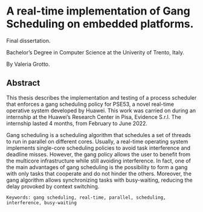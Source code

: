 # A real-time implementation of Gang Scheduling on embedded platforms.

Final dissertation.

Bachelor’s Degree in Computer Science at the Univerity of Trento, Italy. 

By Valeria Grotto.


## Abstract

This thesis describes the implementation and testing of a process scheduler that enforces a gang scheduling policy for PSE53, a novel real-time operative system developed by Huawei.
This work was carried on during an internship at the Huawei’s Research Center in Pisa, Evidence S.r.l. The internship lasted 4 months, from February to June 2022.


Gang scheduling is a scheduling algorithm that schedules a set of threads to run in parallel
on different cores. Usually, a real-time operating system implements single-core scheduling
policies to avoid task interference and deadline misses. However, the gang policy allows the
user to benefit from the multicore infrastructure while still avoiding interference. In fact, one of
the main advantages of gang scheduling is the possibility to form a gang with only tasks that
cooperate and do not hinder the others.
Moreover, the gang algorithm allows synchronizing tasks with busy-waiting, reducing the
delay provoked by context switching.
``` 
Keywords: gang scheduling, real-time, parallel, scheduling, interference, busy-waiting
```
